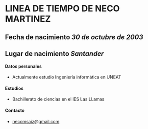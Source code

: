 # LINEA DE TIEMPO DE NECO MARTINEZ

## Fecha de nacimiento ***30 de octubre de 2003***
## Lugar de nacimiento ***Santander***
#### Datos personales 
+ Actualmente estudio Ingeniería informática en UNEAT
#### Estudios
+ Bachillerato de ciencias en el IES Las LLamas 

#### Contacto
+ necomsaiz@gmail.com
